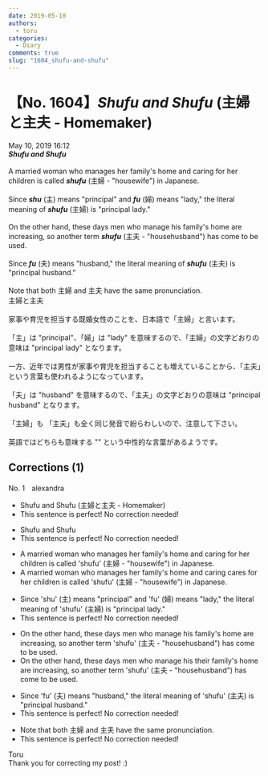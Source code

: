 ```yaml
---
date: 2019-05-10
authors:
  - toru
categories:
  - Diary
comments: true
slug: "1604_shufu-and-shufu"
---
```


# 【No. 1604】<strong><em>Shufu and Shufu</em></strong> (主婦と主夫 - Homemaker)
<div class="date">May 10, 2019 16:12</div>
<div id="post"><div id="body_show_ori">
<strong><em>Shufu and Shufu</em></strong><br/><br/>A married woman who manages her family's home and caring for her children is called <strong><em>shufu</em></strong> (主婦 - "housewife") in Japanese.<br/><br/>Since <strong><em>shu</em></strong> (主) means "principal" and <strong><em>fu</em></strong> (婦) means "lady," the literal meaning of <strong><em>shufu</em></strong> (主婦) is "principal lady."<br/><br/>On the other hand, these days men who manage his family's home are increasing, so another term <strong><em>shufu</em></strong> (主夫 - "househusband") has come to be used.<br/><br/>Since <strong><em>fu</em></strong> (夫) means "husband," the literal meaning of <strong><em>shufu</em></strong> (主夫) is "principal husband."<br/><br/>Note that both 主婦 and 主夫 have the same pronunciation.
</div></div>

<!-- more -->

<div id="post_ja"><div id="body_show_mo">
主婦と主夫<br/><br/>家事や育児を担当する既婚女性のことを、日本語で「主婦」と言います。<br/><br/>「主」は "principal"、「婦」は "lady" を意味するので、「主婦」の文字どおりの意味は "principal lady" となります。<br/><br/>一方、近年では男性が家事や育児を担当することも増えていることから、「主夫」という言葉も使われるようになっています。<br/><br/>「夫」は "husband" を意味するので、「主夫」の文字どおりの意味は "principal husband" となります。<br/><br/>「主婦」も 「主夫」も全く同じ発音で紛らわしいので、注意して下さい。<br/><br/>英語ではどちらも意味する "" という中性的な言葉があるようです。
</div></div>

## Corrections (1)
<div id="block"><div class="first_name"> No. 1　<span class="just_name">alexandra</span></div><div id="block2">
<ul class="correction_field">
<li class="incorrect">Shufu and Shufu (主婦と主夫 - Homemaker)</li>
<li class="corrected perfect">This sentence is perfect! No correction needed!</li>
</ul>
<ul class="correction_field">
<li class="incorrect">Shufu and Shufu</li>
<li class="corrected perfect">This sentence is perfect! No correction needed!</li>
</ul>
<ul class="correction_field">
<li class="incorrect">A married woman who manages her family's home and caring for her children is called 'shufu' (主婦 - "housewife") in Japanese.</li>
<li class="corrected correct">
A married woman who manages her family's home and <span class="f_red"><span class="sline">caring</span></span> <span class="f_blue">cares </span>for her children is called 'shufu' (主婦 - "housewife") in Japanese.
</li>
</ul>
<ul class="correction_field">
<li class="incorrect">Since 'shu' (主) means "principal" and 'fu' (婦) means "lady," the literal meaning of 'shufu' (主婦) is "principal lady."</li>
<li class="corrected perfect">This sentence is perfect! No correction needed!</li>
</ul>
<ul class="correction_field">
<li class="incorrect">On the other hand, these days men who manage his family's home are increasing, so another term 'shufu' (主夫 - "househusband") has come to be used.</li>
<li class="corrected correct">
On the other hand, these days men who manage <span class="f_red"><span class="sline">his</span></span> <span class="f_blue">their</span> family's home are increasing, so another term 'shufu' (主夫 - "househusband") has come to be used.
</li>
</ul>
<ul class="correction_field">
<li class="incorrect">Since 'fu' (夫) means "husband," the literal meaning of 'shufu' (主夫) is "principal husband."</li>
<li class="corrected perfect">This sentence is perfect! No correction needed!</li>
</ul>
<ul class="correction_field">
<li class="incorrect">Note that both 主婦 and 主夫 have the same pronunciation.</li>
<li class="corrected perfect">This sentence is perfect! No correction needed!</li>
</ul>
</div><div class="name"><span class="just_name">Toru</span><br>
Thank you for correcting my post! :)
</div>
</div>
